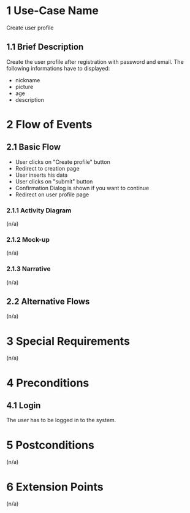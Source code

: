 # 1 Use-Case Name
Create user profile

## 1.1 Brief Description
Create the user profile after registration with password and email. The following informations have to displayed:
- nickname
- picture
- age
- description

# 2 Flow of Events
## 2.1 Basic Flow
- User clicks on "Create profile" button
- Redirect to creation page
- User inserts his data
- User clicks on "submit" button
- Confirmation Dialog is shown if you want to continue
- Redirect on user profile page

### 2.1.1 Activity Diagram
(n/a)

### 2.1.2 Mock-up
(n/a)

### 2.1.3 Narrative
(n/a)

## 2.2 Alternative Flows
(n/a)

# 3 Special Requirements
(n/a)

# 4 Preconditions
## 4.1 Login
The user has to be logged in to the system.

# 5 Postconditions
(n/a)

# 6 Extension Points
(n/a)
